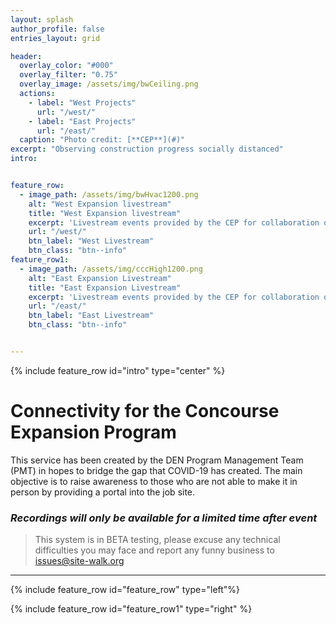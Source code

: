```yaml
---
layout: splash
author_profile: false
entries_layout: grid

header:
  overlay_color: "#000"
  overlay_filter: "0.75"
  overlay_image: /assets/img/bwCeiling.png
  actions:
    - label: "West Projects"
      url: "/west/"
    - label: "East Projects"
      url: "/east/"
  caption: "Photo credit: [**CEP**](#)"
excerpt: "Observing construction progress socially distanced"
intro: 


feature_row:
  - image_path: /assets/img/bwHvac1200.png
    alt: "West Expansion livestream"
    title: "West Expansion livestream"
    excerpt: 'Livestream events provided by the CEP for collaboration on the West construction projects.'
    url: "/west/"
    btn_label: "West Livestream"
    btn_class: "btn--info"
feature_row1:
  - image_path: /assets/img/cccHigh1200.png
    alt: "East Expansion Livestream"
    title: "East Expansion Livestream"
    excerpt: 'Livestream events provided by the CEP for collaboration on the East construction projects.'
    url: "/east/"
    btn_label: "East Livestream"
    btn_class: "btn--info"


---
```


{% include feature_row id="intro" type="center" %}

# Connectivity for the Concourse Expansion Program

This service has been created by the DEN Program Management Team (PMT) in hopes to bridge the gap that COVID-19 has created. The main objective is to raise awareness to those who are not able to make it in person by providing a portal into the job site. 

### _Recordings will only be available for a limited time after event_


> This system is in BETA testing, please excuse any technical difficulties you may face and report any funny business to [issues@site-walk.org](mailto:issues@site-walk.org)

---


{% include feature_row id="feature_row" type="left"%}

{% include feature_row id="feature_row1" type="right" %}